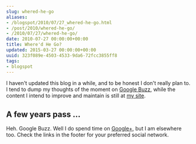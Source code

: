 ```yaml
---
slug: whered-he-go
aliases:
- /blogspot/2010/07/27_whered-he-go.html
- /post/2010/whered-he-go/
- /2010/07/27/whered-he-go/
date: 2010-07-27 00:00:00+00:00
title: Where'd He Go?
updated: 2015-03-27 00:00:00+00:00
uuid: 323f089e-4503-4533-9da6-72fcc3855ff8
tags:
- blogspot
---
```

I haven't updated this blog in a while, and to be honest I don't really plan to. I tend to dump my thoughts of the moment on
<a href="http://www.google.com/profiles/brian.wisti#buzz">Google Buzz</a>, while the content I intend to improve and maintain
is still at [my site](/).
<!-- TEASER_END -->

## A few years pass ...

Heh. Google Buzz. Well I do spend time on [Google+](https://plus.google.com/+BrianWisti), but I am elsewhere too.
Check the links in the footer for your preferred social network.